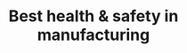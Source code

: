 ---
title: Best health & safety in manufacturing
criteria: she-awards-2021-best-health-safety-manufacturing.pdf
sponsor: 
icon: factory
description: This category is designed to recognise a manufacturing premises, which can demonstrate either an exemplary health and safety record or how it has taken significant steps to improve health and safety standards. Entrants must explain how they have ensured the health, safety and wellbeing of anyone who had access to or worked at the premises. The entry must relate to a premises or project and not reflect on health, safety or wellbeing earlier than 1 January 2020.
---